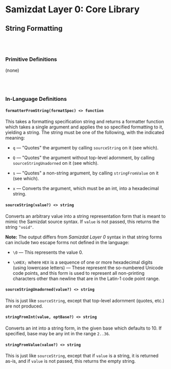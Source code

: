 Samizdat Layer 0: Core Library
==============================

String Formatting
-----------------

<br><br>
### Primitive Definitions

(none)


<br><br>
### In-Language Definitions

#### `formatterFromString(formatSpec) <> function`

This takes a formatting specification string and returns a formatter
function which takes a single argument and applies the so specified
formatting to it, yielding a string. The string must be one of the
following, with the indicated meaning:

* `q` &mdash; "Quotes" the argument by calling `sourceString` on it
  (see which).

* `Q` &mdash; "Quotes" the argument without top-level adornment, by
  calling `sourceStringUnadorned` on it (see which).

* `s` &mdash; "Quotes" a non-string argument, by calling `stringFromValue`
  on it (see which).

* `x` &mdash; Converts the argument, which must be an int, into a hexadecimal
  string.

#### `sourceString(value?) <> string`

Converts an arbitrary value into a string representation form
that is meant to mimic the Samizdat source syntax. If `value` is not passed,
this returns the string `"void"`.

**Note:** The output differs from *Samizdat Layer 0* syntax in that
string forms can include two escape forms not defined in the
language:

* `\0` &mdash; This represents the value 0.

* `\xHEX;` where `HEX` is a sequence of one or more hexadecimal digits
  (using lowercase letters) &mdash; These represent the so-numbered
  Unicode code points, and this form is used to represent all
  non-printing characters other than newline that are in the Latin-1
  code point range.

#### `sourceStringUnadorned(value?) <> string`

This is just like `sourceString`, except that top-level adornment
(quotes, etc.) are not produced.

#### `stringFromInt(value, optBase?) <> string`

Converts an int into a string form, in the given base which defaults to
10. If specified, base may be any int in the range `2..36`.

#### `stringFromValue(value?) <> string`

This is just like `sourceString`, except that if `value` is a string,
it is returned as-is, and if `value` is not passed, this returns the
empty string.
